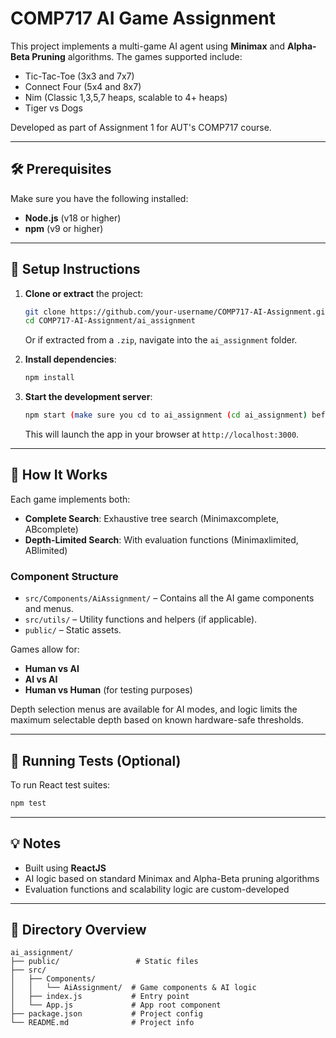 # COMP717 AI Game Assignment

This project implements a multi-game AI agent using **Minimax** and **Alpha-Beta Pruning** algorithms. The games supported include:

- Tic-Tac-Toe (3x3 and 7x7)
- Connect Four (5x4 and 8x7)
- Nim (Classic 1,3,5,7 heaps, scalable to 4+ heaps)
- Tiger vs Dogs

Developed as part of Assignment 1 for AUT's COMP717 course.

---

## 🛠 Prerequisites

Make sure you have the following installed:

- **Node.js** (v18 or higher)
- **npm** (v9 or higher)

---

## 🚀 Setup Instructions

1. **Clone or extract** the project:
   ```bash
   git clone https://github.com/your-username/COMP717-AI-Assignment.git
   cd COMP717-AI-Assignment/ai_assignment
   ```

   Or if extracted from a `.zip`, navigate into the `ai_assignment` folder.

2. **Install dependencies**:
   ```bash
   npm install
   ```

3. **Start the development server**:
   ```bash
   npm start (make sure you cd to ai_assignment (cd ai_assignment) before using "npm start")
   ```

   This will launch the app in your browser at `http://localhost:3000`.

---

## 🧠 How It Works

Each game implements both:

- **Complete Search**: Exhaustive tree search (Minimaxcomplete, ABcomplete)
- **Depth-Limited Search**: With evaluation functions (Minimaxlimited, ABlimited)

### Component Structure

- `src/Components/AiAssignment/` – Contains all the AI game components and menus.
- `src/utils/` – Utility functions and helpers (if applicable).
- `public/` – Static assets.

Games allow for:
- **Human vs AI**
- **AI vs AI**
- **Human vs Human** (for testing purposes)

Depth selection menus are available for AI modes, and logic limits the maximum selectable depth based on known hardware-safe thresholds.

---

## 🧪 Running Tests (Optional)

To run React test suites:
```bash
npm test
```

---

## 💡 Notes

- Built using **ReactJS**
- AI logic based on standard Minimax and Alpha-Beta pruning algorithms
- Evaluation functions and scalability logic are custom-developed

---

## 📂 Directory Overview

```plaintext
ai_assignment/
├── public/                 # Static files
├── src/
│   ├── Components/
│   │   └── AiAssignment/  # Game components & AI logic
│   ├── index.js           # Entry point
│   └── App.js             # App root component
├── package.json           # Project config
└── README.md              # Project info
```

